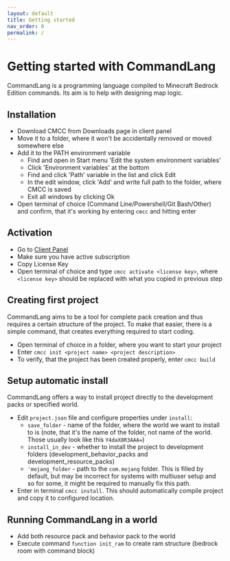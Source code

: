 ```yaml
---
layout: default
title: Getting started
nav_order: 0
permalink: /
---
```


# Getting started with CommandLang

CommandLang is a programming language compiled to Minecraft Bedrock Edition commands. Its aim is to help with designing map logic.

## Installation

* Download CMCC from Downloads page in client panel
* Move it to a folder, where it won't be accidentally removed or moved somewhere else
* Add it to the PATH environment variable
  * Find and open in Start menu 'Edit the system environment variables'
  * Click 'Environment variables' at the bottom
  * Find and click 'Path' variable in the list and click Edit
  * In the edit window, click 'Add' and write full path to the folder, where CMCC is saved
  * Exit all windows by clicking Ok
* Open terminal of choice (Command Line/Powershell/Git Bash/Other) and confirm, that it's working by entering `cmcc` and hitting enter 

## Activation

* Go to [Client Panel](https://cmcc.stirante.com/panel)
* Make sure you have active subscription
* Copy License Key
* Open terminal of choice and type `cmcc activate <license key>`, where `<license key>` should be replaced with what you copied in previous step


## Creating first project

CommandLang aims to be a tool for complete pack creation and thus requires a certain structure of the project. 
To make that easier, there is a simple command, that creates everything required to start coding.

* Open terminal of choice in a folder, where you want to start your project
* Enter `cmcc init <project name> <project description>`
* To verify, that the project has been created properly, enter `cmcc build`

## Setup automatic install

CommandLang offers a way to install project directly to the development packs or specified world. 

* Edit `project.json` file and configure properties under `install`:
  * `save_folder` - name of the folder, where the world we want to install to is (note, that it's the name of the folder, not name of the world. Those usually look like this `Y4daX8R3AAA=`)
  * `install_in_dev` - whether to install the project to development folders (development_behavior_packs and development_resource_packs)
  * `'mojang_folder` - path to the `com.mojang` folder. This is filled by default, but may be incorrect for systems with multiuser setup and so for some, it might be required to manually fix this path.
* Enter in terminal `cmcc install`. This should automatically compile project and copy it to configured location.

## Running CommandLang in a world

* Add both resource pack and behavior pack to the world
* Execute command `function init_ram` to create ram structure (bedrock room with command block)